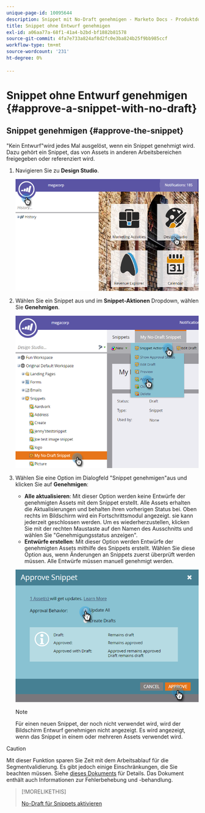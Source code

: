 ```yaml
---
unique-page-id: 10095644
description: Snippet mit No-Draft genehmigen - Marketo Docs - Produktdokumentation
title: Snippet ohne Entwurf genehmigen
exl-id: a06aa77a-68f1-41a4-b2bd-bf1882b81578
source-git-commit: 4fa7e733a824af8d2fc0e3ba824b25f9bb985ccf
workflow-type: tm+mt
source-wordcount: '231'
ht-degree: 0%

---
```


# Snippet ohne Entwurf genehmigen {#approve-a-snippet-with-no-draft}

## Snippet genehmigen {#approve-the-snippet}

&quot;Kein Entwurf&quot;wird jedes Mal ausgelöst, wenn ein Snippet genehmigt wird. Dazu gehört ein Snippet, das von Assets in anderen Arbeitsbereichen freigegeben oder referenziert wird.

1. Navigieren Sie zu **Design Studio**.

   ![](assets/go-to-design-studio.png)

1. Wählen Sie ein Snippet aus und im **Snippet-Aktionen** Dropdown, wählen Sie **Genehmigen**.

   ![](assets/approve-snippet.png)

1. Wählen Sie eine Option im Dialogfeld &quot;Snippet genehmigen&quot;aus und klicken Sie auf **Genehmigen**:

   * **Alle aktualisieren**: Mit dieser Option werden keine Entwürfe der genehmigten Assets mit dem Snippet erstellt. Alle Assets erhalten die Aktualisierungen und behalten ihren vorherigen Status bei. Oben rechts im Bildschirm wird ein Fortschrittsmodul angezeigt. sie kann jederzeit geschlossen werden. Um es wiederherzustellen, klicken Sie mit der rechten Maustaste auf den Namen des Ausschnitts und wählen Sie &quot;Genehmigungsstatus anzeigen&quot;.
   * **Entwürfe erstellen**: Mit dieser Option werden Entwürfe der genehmigten Assets mithilfe des Snippets erstellt. Wählen Sie diese Option aus, wenn Änderungen an Snippets zuerst überprüft werden müssen. Alle Entwürfe müssen manuell genehmigt werden.

   ![](assets/snippet-dialog-box.png)

   >[!NOTE]
   >
   >Für einen neuen Snippet, der noch nicht verwendet wird, wird der Bildschirm Entwurf genehmigen nicht angezeigt. Es wird angezeigt, wenn das Snippet in einem oder mehreren Assets verwendet wird.

>[!CAUTION]
>
>Mit dieser Funktion sparen Sie Zeit mit dem Arbeitsablauf für die Segmentvalidierung. Es gibt jedoch einige Einschränkungen, die Sie beachten müssen. Siehe [dieses Dokuments](https://nation.marketo.com/docs/DOC-4415) für Details. Das Dokument enthält auch Informationen zur Fehlerbehebung und -behandlung.

>[!MORELIKETHIS]
>
>[No-Draft für Snippets aktivieren](/help/marketo/product-docs/administration/users-and-roles/enable-no-draft-for-snippets.md)
